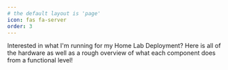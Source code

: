 ```yaml
---
# the default layout is 'page'
icon: fas fa-server
order: 3
---
```


Interested in what I'm running for my Home Lab Deployment? Here is all of the hardware as well as a rough overview of what each component does from a functional level!
